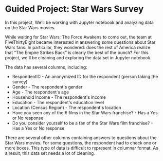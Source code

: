 # Guided Project: Star Wars Survey

In this project, We'll be working with Jupyter notebook and analyzing data on the Star Wars movies.

While waiting for Star Wars: The Force Awakens to come out, the team at FiveThirtyEight became interested in answering some questions about Star Wars fans. In particular, they wondered: does the rest of America realize that “The Empire Strikes Back” is clearly the best of the bunch?
For this project, we'll be cleaning and exploring the data set in Jupyter notebook.

The data has several columns, including:

* RespondentID - An anonymized ID for the respondent (person taking the survey)
* Gender - The respondent's gender
* Age - The respondent's age
* Household Income - The respondent's income
* Education - The respondent's education level
* Location (Census Region) - The respondent's location
* Have you seen any of the 6 films in the Star Wars franchise? - Has a Yes or No response
* Do you consider yourself to be a fan of the Star Wars film franchise? - Has a Yes or No response

There are several other columns containing answers to questions about the Star Wars movies. For some questions, the respondent had to check one or more boxes. This type of data is difficult to represent in columnar format. As a result, this data set needs a lot of cleaning.
